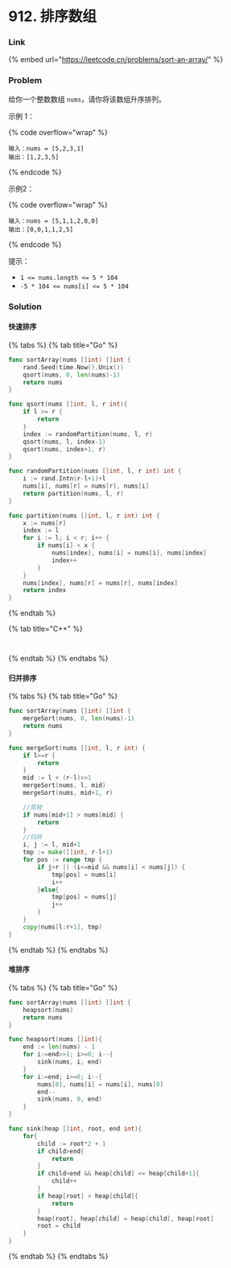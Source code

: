 # 912. 排序数组

### Link

{% embed url="https://leetcode.cn/problems/sort-an-array/" %}

### Problem

给你一个整数数组 `nums`，请你将该数组升序排列。

示例 1：

{% code overflow="wrap" %}
```
输入：nums = [5,2,3,1]
输出：[1,2,3,5]
```
{% endcode %}

示例2：

{% code overflow="wrap" %}
```
输入：nums = [5,1,1,2,0,0]
输出：[0,0,1,1,2,5]
```
{% endcode %}

提示：

* `1 <= nums.length <= 5 * 104`
* `-5 * 104 <= nums[i] <= 5 * 104`

### Solution

#### 快速排序

{% tabs %}
{% tab title="Go" %}
```go
func sortArray(nums []int) []int {
    rand.Seed(time.Now().Unix())
    qsort(nums, 0, len(nums)-1)
    return nums
}

func qsort(nums []int, l, r int){
    if l >= r {
        return 
    }
    index := randomPartition(nums, l, r)
    qsort(nums, l, index-1)
    qsort(nums, index+1, r)
}

func randomPartition(nums []int, l, r int) int {
    i := rand.Intn(r-l+1)+l 
    nums[i], nums[r] = nums[r], nums[i]
    return partition(nums, l, r)
}

func partition(nums []int, l, r int) int {
    x := nums[r]
    index := l
    for i := l; i < r; i++ {
        if nums[i] < x {
            nums[index], nums[i] = nums[i], nums[index]
            index++
        }
    } 
    nums[index], nums[r] = nums[r], nums[index]
    return index
}
```
{% endtab %}

{% tab title="C++" %}
<pre class="language-cpp"><code class="lang-cpp"><strong>
</strong></code></pre>
{% endtab %}
{% endtabs %}

#### 归并排序

{% tabs %}
{% tab title="Go" %}
```go
func sortArray(nums []int) []int {
    mergeSort(nums, 0, len(nums)-1)
    return nums
}

func mergeSort(nums []int, l, r int) {
    if l>=r {
        return
    }
    mid := l + (r-l)>>1
    mergeSort(nums, l, mid)
    mergeSort(nums, mid+1, r)

    //剪枝
    if nums[mid+1] > nums[mid] {
        return
    }
    //归并
    i, j := l, mid+1
    tmp := make([]int, r-l+1)
    for pos := range tmp {
        if j>r || (i<=mid && nums[i] < nums[j]) {
            tmp[pos] = nums[i]
            i++
        }else{
            tmp[pos] = nums[j]
            j++
        }
    }
    copy(nums[l:r+1], tmp)
}
```


{% endtab %}
{% endtabs %}

#### 堆排序

{% tabs %}
{% tab title="Go" %}
```go
func sortArray(nums []int) []int {
    heapsort(nums)
    return nums
}

func heapsort(nums []int){
    end := len(nums) - 1
    for i:=end>>1; i>=0; i--{
        sink(nums, i, end)
    }
    for i:=end; i>=0; i--{
        nums[0], nums[i] = nums[i], nums[0]
        end--
        sink(nums, 0, end)
    }
}

func sink(heap []int, root, end int){
    for{
        child := root*2 + 1
        if child>end{
            return
        }
        if child<end && heap[child] <= heap[child+1]{
            child++
        }
        if heap[root] > heap[child]{
            return
        }
        heap[root], heap[child] = heap[child], heap[root]
        root = child
    }
}
```
{% endtab %}
{% endtabs %}

